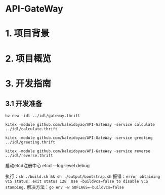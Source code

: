 # API-GateWay

# 1. 项目背景

# 2. 项目概览

# 3. 开发指南
## 3.1 开发准备

```
hz new -idl ../idl/gateway.thrift
```

```
kitex -module github.com/kaleidoyao/API-GateWay -service calculate ../idl/calculate.thrift
```

```
kitex -module github.com/kaleidoyao/API-GateWay -service greeting ../idl/greeting.thrift
```

```
kitex -module github.com/kaleidoyao/API-GateWay -service reverse ../idl/reverse.thrift
```

启动etcd注册中心
etcd --log-level debug


执行：`sh ./build.sh && sh ./output/bootstrap.sh`
报错：`error obtaining VCS status: exit status 128  Use -buildvcs=false to disable VCS stamping.`
解决方法：`go env -w GOFLAGS=-buildvcs=false`
